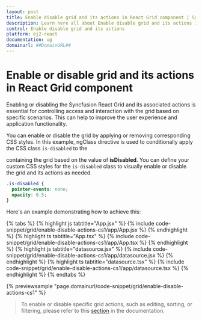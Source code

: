 ```yaml
---
layout: post
title: Enable disable grid and its actions in React Grid component | Syncfusion
description: Learn here all about Enable disable grid and its actions in Syncfusion React Grid component of Syncfusion Essential JS 2 and more.
control: Enable disable grid and its actions 
platform: ej2-react
documentation: ug
domainurl: ##DomainURL##
---
```


# Enable or disable grid and its actions in React Grid component

Enabling or disabling the Syncfusion React Grid and its associated actions is essential for controlling access and interaction with the grid based on specific scenarios. This can help to improve the user experience and application functionality.

You can enable or disable the grid by applying or removing corresponding CSS styles. In this example, ngClass directive is used to conditionally apply the CSS class `is-disabled` to the <div> containing the grid based on the value of **isDisabled**. You can define your custom CSS styles for the `is-disabled` class to visually enable or disable the grid and its actions as needed.

```css
.is-disabled {
  pointer-events: none;
  opacity: 0.5;
}
```

Here's an example demonstrating how to achieve this:

{% tabs %}
{% highlight js tabtitle="App.jsx" %}
{% include code-snippet/grid/enable-disable-actions-cs1/app/App.jsx %}
{% endhighlight %}
{% highlight ts tabtitle="App.tsx" %}
{% include code-snippet/grid/enable-disable-actions-cs1/app/App.tsx %}
{% endhighlight %}
{% highlight js tabtitle="datasource.jsx" %}
{% include code-snippet/grid/enable-disable-actions-cs1/app/datasource.jsx %}
{% endhighlight %}
{% highlight ts tabtitle="datasource.tsx" %}
{% include code-snippet/grid/enable-disable-actions-cs1/app/datasource.tsx %}
{% endhighlight %}
{% endtabs %}

 {% previewsample "page.domainurl/code-snippet/grid/enable-disable-actions-cs1" %}

> To enable or disable specific grid actions, such as editing, sorting, or filtering, please refer to this [section](https://ej2.syncfusion.com/react/documentation/grid/columns/columns#controlling-grid-actions) in the documentation.